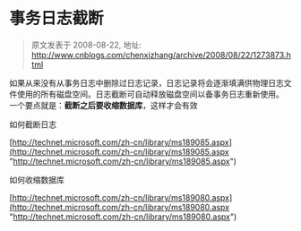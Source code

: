 # 事务日志截断 
> 原文发表于 2008-08-22, 地址: http://www.cnblogs.com/chenxizhang/archive/2008/08/22/1273873.html 


 如果从来没有从事务日志中删除过日志记录，日志记录将会逐渐填满供物理日志文件使用的所有磁盘空间。日志截断可自动释放磁盘空间以备事务日志重新使用。 一个要点就是：**截断之后要收缩数据库**，这样才会有效

 如何截断日志

 [http://technet.microsoft.com/zh-cn/library/ms189085.aspx](http://technet.microsoft.com/zh-cn/library/ms189085.aspx "http://technet.microsoft.com/zh-cn/library/ms189085.aspx")

 如何收缩数据库

 [http://technet.microsoft.com/zh-cn/library/ms189080.aspx](http://technet.microsoft.com/zh-cn/library/ms189080.aspx "http://technet.microsoft.com/zh-cn/library/ms189080.aspx")



